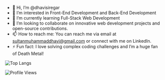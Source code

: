 - 👋 Hi, I’m @dhavisiregar
- 👀 I’m interested in Front-End Development and Back-End Development
- 🌱 I’m currently learning Full-Stack Web Development
- 💞️ I’m looking to collaborate on innovative web development projects and open-source contributions.
- 📫 How to reach me: You can reach me via email at sultanmuhammaddhavi@gmail.com or connect with me on LinkedIn.
- ⚡ Fun fact: I love solving complex coding challenges and I’m a huge fan of Death Metal!

![Top Langs](https://github-readme-stats.vercel.app/api/top-langs/?username=YOUR_USERNAME&layout=compact&theme=dark)

![Profile Views](https://komarev.com/ghpvc/?username=YOUR_USERNAME&color=blue)

